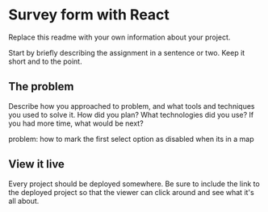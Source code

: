 # Survey form with React

Replace this readme with your own information about your project.

Start by briefly describing the assignment in a sentence or two. Keep it short and to the point.

## The problem

Describe how you approached to problem, and what tools and techniques you used to solve it. How did you plan? What technologies did you use? If you had more time, what would be next?

problem: how to mark the first select option as disabled when its in a map

## View it live

Every project should be deployed somewhere. Be sure to include the link to the deployed project so that the viewer can click around and see what it's all about.
